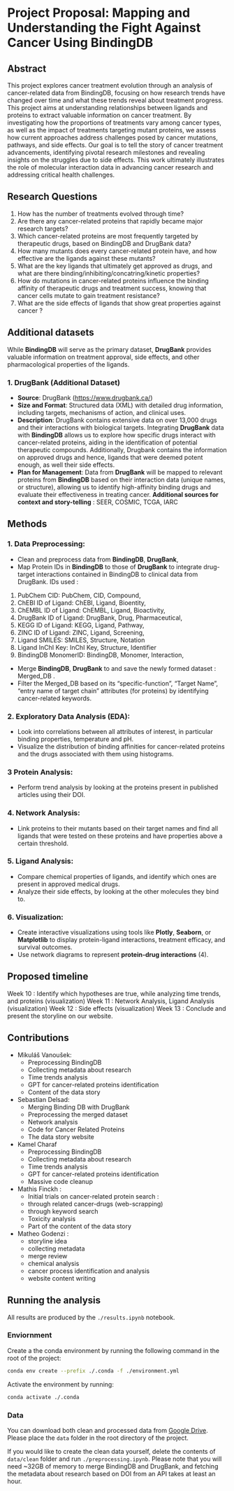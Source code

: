 # Project Proposal: **Mapping and Understanding the Fight Against Cancer Using BindingDB**
## Abstract
This project explores cancer treatment evolution through an analysis of cancer-related data from BindingDB, focusing on how research trends have changed over time and what these trends reveal about treatment progress. This project aims at understanding relationships between ligands and proteins to extract valuable information on cancer treatment. By investigating how the proportions of treatments vary among cancer types, as well as the impact of treatments targeting mutant proteins, we assess how current approaches address challenges posed by cancer mutations, pathways, and side effects. Our goal is to tell the story of cancer treatment advancements, identifying pivotal research milestones and revealing insights on the struggles due to side effects. This work ultimately illustrates the role of molecular interaction data in advancing cancer research and addressing critical health challenges.

## Research Questions 	 
1. How has the number of treatments evolved through time?
2.  Are there any cancer-related proteins that rapidly became major research targets?
3.  Which cancer-related proteins are most frequently targeted by therapeutic drugs, based on BindingDB and DrugBank data?
4. How many mutants does every cancer-related protein have, and how effective are the ligands against these mutants? 
5. What are the key ligands that ultimately get approved as drugs, and what are there binding/inhibiting/concatring/kinetic properties? 
6. How do mutations in cancer-related proteins influence the binding affinity of therapeutic drugs and treatment success, knowing that cancer cells mutate to gain treatment resistance?
7. What are the side effects of ligands that show great properties against cancer ? 

## Additional datasets
While **BindingDB** will serve as the primary dataset, **DrugBank** provides valuable information on treatment approval, side effects, and other pharmacological properties of the ligands. 
### 1. **DrugBank** (Additional Dataset)
- **Source**: DrugBank (https://www.drugbank.ca/)
- **Size and Format**: Structured data (XML) with detailed drug information, including targets, mechanisms of action, and clinical uses.
- **Description**: DrugBank contains extensive data on over 13,000 drugs and their interactions with biological targets. Integrating **DrugBank** data with **BindingDB** allows us to explore how specific drugs interact with cancer-related proteins, aiding in the identification of potential therapeutic compounds. Additionally, Drugbank contains the information on approved drugs and hence, ligands that were deemed potent enough, as well their side effects.
- **Plan for Management**: Data from **DrugBank** will be mapped to relevant proteins from **BindingDB** based on their interaction data (unique names, or structure), allowing us to identify high-affinity binding drugs and evaluate their effectiveness in treating cancer.
**Additional sources for context and story-telling** : SEER, COSMIC, TCGA, IARC

## Methods
### 1. **Data Preprocessing**:
- Clean and preprocess data from **BindingDB**, **DrugBank**,
-  Map Protein IDs in **BindingDB** to those of **DrugBank** to integrate drug-target interactions contained in BindingDB to clinical data from DrugBank. IDs used : 
1. PubChem CID: PubChem, CID, Compound, 
2. ChEBI ID of Ligand: ChEBI, Ligand, Bioentity,
3. ChEMBL ID of Ligand: ChEMBL, Ligand, Bioactivity,
4. DrugBank ID of Ligand: DrugBank, Drug, Pharmaceutical,
5. KEGG ID of Ligand: KEGG, Ligand, Pathway,
6. ZINC ID of Ligand: ZINC, Ligand, Screening, 
7. Ligand SMILES: SMILES, Structure, Notation
8. Ligand InChI Key: InChI Key, Structure, Identifier
9. BindingDB MonomerID: BindingDB, Monomer, Interaction,
- Merge **BindingDB**, **DrugBank** to and save the newly formed dataset : Merged_DB . 
- Filter the Merged_DB based on its “specific-function”, “Target Name”, “entry name of target chain” attributes (for proteins) by identifying cancer-related keywords. 

### 2. **Exploratory Data Analysis (EDA)**:
- Look into correlations between all attributes of interest, in particular binding properties, temperature and pH. 
- Visualize the distribution of binding affinities for cancer-related proteins and the drugs associated with them using histograms.

### 3 **Protein Analysis**:
- Perform trend analysis by looking at the proteins present in published articles using their DOI.

### 4. **Network Analysis**:
- Link proteins to their mutants based on their target names and find all ligands that were tested on these proteins and have properties above a certain threshold. 

### 5. **Ligand Analysis**:
- Compare chemical properties of ligands, and identify which ones are present in approved medical drugs. 
- Analyze their side effects, by looking at the other molecules they bind to. 

### 6. **Visualization**:
- Create interactive visualizations using tools like **Plotly**, **Seaborn**, or **Matplotlib** to display protein-ligand interactions, treatment efficacy, and survival outcomes.
- Use network diagrams to represent **protein-drug interactions** (4).
## Proposed timeline
Week 10 : Identify which hypotheses are true, while analyzing time trends, and proteins (visualization)
Week 11 :  Network Analysis, Ligand Analysis (visualization)
Week 12 :  Side effects (visualization)
Week 13 : Conclude and present the storyline on our website.
## Contributions
  - Mikuláš Vanoušek:
    - Preprocessing BindingDB
    - Collecting metadata about research
    - Time trends analysis
    - GPT for cancer-related proteins identification
    - Content of the data story
  - Sebastian Delsad:
    - Merging Binding DB with DrugBank
    - Preprocessing the merged dataset
    - Network analysis
    - Code for Cancer Related Proteins
    - The data story website
  - Kamel Charaf
    - Preprocessing BindingDB
    - Collecting metadata about research
    - Time trends analysis
    - GPT for cancer-related proteins identification
    - Massive code cleanup
  - Mathis Finckh : 
    - Initial trials on cancer-related protein search : 
    - through related cancer-drugs (web-scrapping)
    - through keyword search
    - Toxicity analysis
    - Part of the content of the data story
  - Matheo Godenzi : 
    - storyline idea 
    - ⁠collecting metadata 
    - ⁠merge review
    - ⁠chemical analysis 
    - ⁠cancer process identification and analysis 
    - ⁠website content writing



## Running the analysis
All results are produced by the `./results.ipynb` notebook.

### Enviornment
Create a the conda environment by running the following command in the root of the project:
```bash
conda env create --prefix ./.conda -f ./environment.yml
```

Activate the environment by running:
```bash
conda activate ./.conda
```

### Data
You can download both clean and processed data from [Google Drive](TODO). Please place the `data` folder in the root directory of the project.

If you would like to create the clean data yourself, delete the contents of `data/clean` folder and run `./preprocessing.ipynb`. Please note that you will need ~32GB of memory to merge BindingDB and DrugBank, and fetching the metadata about research based on DOI from an API takes at least an hour.

